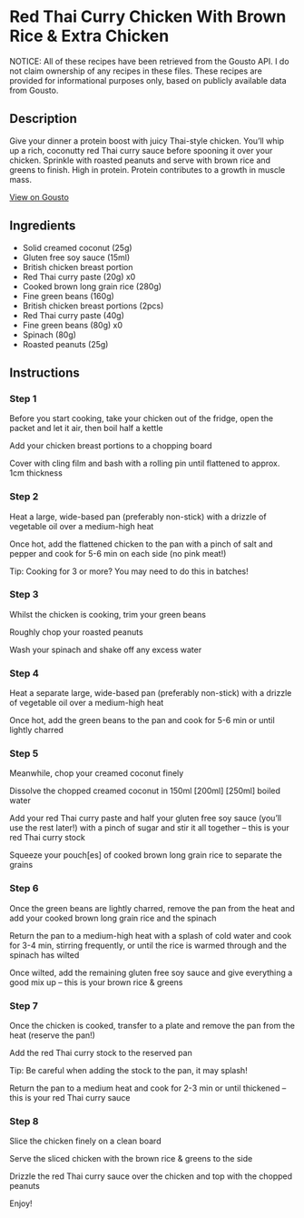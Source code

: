 # Red Thai Curry Chicken With Brown Rice & Extra Chicken

NOTICE: All of these recipes have been retrieved from the Gousto API. I do not claim ownership of any recipes in these files. These recipes are provided for informational purposes only, based on publicly available data from Gousto.

## Description

Give your dinner a protein boost with juicy Thai-style chicken. You’ll whip up a rich, coconutty red Thai curry sauce before spooning it over your chicken. Sprinkle with roasted peanuts and serve with brown rice and greens to finish. High in protein. Protein contributes to a growth in muscle mass.

[View on Gousto](https://www.gousto.co.uk/recipes/cookbook/saucy-red-thai-curry-chicken-with-brown-rice-greens-extra-chicken)

## Ingredients

- Solid creamed coconut (25g)
- Gluten free soy sauce (15ml)
- British chicken breast portion
- Red Thai curry paste (20g) x0
- Cooked brown long grain rice (280g)
- Fine green beans (160g)
- British chicken breast portions (2pcs)
- Red Thai curry paste (40g)
- Fine green beans (80g) x0
- Spinach (80g)
- Roasted peanuts (25g)

## Instructions


### Step 1

Before you start cooking, take your chicken out of the fridge, open the packet and let it air, then boil half a kettle

Add your chicken breast portions to a chopping board

Cover with cling film and bash with a rolling pin until flattened to approx. 1cm thickness


### Step 2

Heat a large, wide-based pan (preferably non-stick) with a drizzle of vegetable oil over a medium-high heat

Once hot, add the flattened chicken to the pan with a pinch of salt and pepper and cook for 5-6 min on each side (no pink meat!)

Tip: Cooking for 3 or more? You may need to do this in batches!


### Step 3

Whilst the chicken is cooking, trim your green beans

Roughly chop your roasted peanuts

Wash your spinach and shake off any excess water


### Step 4

Heat a separate large, wide-based pan (preferably non-stick) with a drizzle of vegetable oil over a medium-high heat

Once hot, add the green beans to the pan and cook for 5-6 min or until lightly charred


### Step 5

Meanwhile, chop your creamed coconut finely

Dissolve the chopped creamed coconut in 150ml <span class="text-purple">[200ml]</span> <span class="text-danger">[250ml] </span>boiled water

Add your red Thai curry paste and half your gluten free soy sauce (you’ll use the rest later!) with a pinch of sugar and stir it all together – this is your red Thai curry stock

Squeeze your pouch[es] of cooked brown long grain rice to separate the grains


### Step 6

Once the green beans are lightly charred, remove the pan from the heat and add your cooked brown long grain rice and the spinach

Return the pan to a medium-high heat with a splash of cold water and cook for 3-4 min, stirring frequently, or until the rice is warmed through and the spinach has wilted

Once wilted, add the remaining gluten free soy sauce and give everything a good mix up – this is your brown rice & greens


### Step 7

Once the chicken is cooked, transfer to a plate and remove the pan from the heat (reserve the pan!)

Add the red Thai curry stock to the reserved pan

Tip: Be careful when adding the stock to the pan, it may splash!

Return the pan to a medium heat and cook for 2-3 min or until thickened – this is your red Thai curry sauce

### Step 8

Slice the chicken finely on a clean board

Serve the sliced chicken with the brown rice & greens to the side

Drizzle the red Thai curry sauce over the chicken and top with the chopped peanuts

Enjoy!

